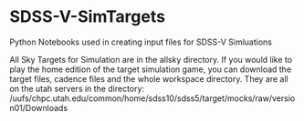 # SDSS-V-SimTargets
Python Notebooks used in creating input files for SDSS-V Simluations

All Sky Targets for Simulation are in the allsky directory. If you would like
to play the home edition of the target simulation game, you can download the
target files, cadence files and the whole workspace directory. They are all on
the utah servers in the directory: /uufs/chpc.utah.edu/common/home/sdss10/sdss5/target/mocks/raw/version01/Downloads
